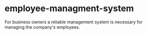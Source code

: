 # employee-managment-system

For business owners a reliable management system is necessary for managing the company's employees. 


